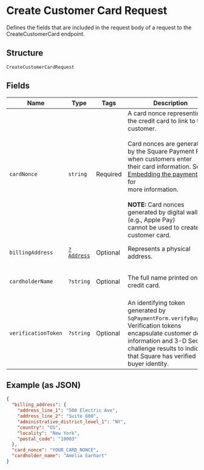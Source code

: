 
# Create Customer Card Request

Defines the fields that are included in the request body of a request
to the CreateCustomerCard endpoint.

## Structure

`CreateCustomerCardRequest`

## Fields

| Name | Type | Tags | Description | Getter | Setter |
|  --- | --- | --- | --- | --- | --- |
| `cardNonce` | `string` | Required | A card nonce representing the credit card to link to the customer.<br><br>Card nonces are generated by the Square Payment Form when customers enter<br>their card information. See<br>[Embedding the payment form](https://developer.squareup.com/docs/payment-form/payment-form-walkthrough) for<br>more information.<br><br>__NOTE:__ Card nonces generated by digital wallets (e.g., Apple Pay)<br>cannot be used to create a customer card. | getCardNonce(): string | setCardNonce(string cardNonce): void |
| `billingAddress` | [`?Address`](/doc/models/address.md) | Optional | Represents a physical address. | getBillingAddress(): ?Address | setBillingAddress(?Address billingAddress): void |
| `cardholderName` | `?string` | Optional | The full name printed on the credit card. | getCardholderName(): ?string | setCardholderName(?string cardholderName): void |
| `verificationToken` | `?string` | Optional | An identifying token generated by `SqPaymentForm.verifyBuyer()`.<br>Verification tokens encapsulate customer device information and 3-D Secure<br>challenge results to indicate that Square has verified the buyer identity. | getVerificationToken(): ?string | setVerificationToken(?string verificationToken): void |

## Example (as JSON)

```json
{
  "billing_address": {
    "address_line_1": "500 Electric Ave",
    "address_line_2": "Suite 600",
    "administrative_district_level_1": "NY",
    "country": "US",
    "locality": "New York",
    "postal_code": "10003"
  },
  "card_nonce": "YOUR_CARD_NONCE",
  "cardholder_name": "Amelia Earhart"
}
```

